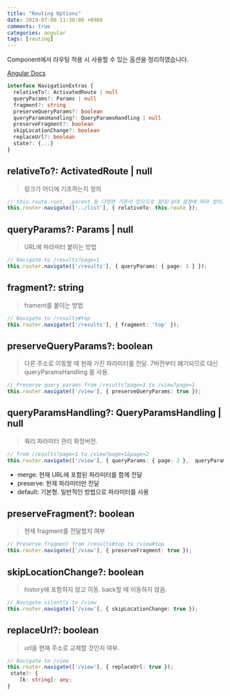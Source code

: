 ```yaml
---
title: "Routing Options"
date: 2019-07-08 11:30:00 +0900
comments: true
categories: angular
tags: [routing]
---
```




Component에서 라우팅 적용 시 사용할 수 있는 옵션을 정리하였습니다.




[Angular Docs](https://angular.io/api/router/NavigationExtras)

```ts
interface NavigationExtras {
  relativeTo?: ActivatedRoute | null
  queryParams?: Params | null
  fragment?: string
  preserveQueryParams?: boolean
  queryParamsHandling?: QueryParamsHandling | null
  preserveFragment?: boolean
  skipLocationChange?: boolean
  replaceUrl?: boolean
  state?: {...}
}
```

## relativeTo?: ActivatedRoute | null	
> 링크가 어디에 기초하는지 정의

```ts
// this.route.root, .parent 등 다양한 기준이 있으므로 절대/상대 설정에 따라 정의.
this.router.navigate(['../list'], { relativeTo: this.route }); 
```


## queryParams?: Params | null	
> URL에 파라미터 붙이는 방법

```ts
// Navigate to /results?page=1
this.router.navigate(['/results'], { queryParams: { page: 1 } });
```


## fragment?: string	
> frament를 붙이는 방법

```ts
// Navigate to /results#top
this.router.navigate(['/results'], { fragment: 'top' });
```   
        

## preserveQueryParams?: boolean	
> 다른 주소로 이동할 때 현재 가진 파라미터를 전달.
> 7버전부터 폐기되므로 대신 queryParamsHandling 를 사용.

```ts
// Preserve query params from /results?page=1 to /view?page=1
this.router.navigate(['/view'], { preserveQueryParams: true });
```
        
        
## queryParamsHandling?: QueryParamsHandling | null	
> 쿼리 파라미터 관리 확장버전.

```ts
// from /results?page=1 to /view?page=1&page=2
this.router.navigate(['/view'], { queryParams: { page: 2 },  queryParamsHandling: 'merge' });
 ```

- merge: 현재 URL에 포함된 파라미터를 함께 전달
- preserve: 현재 파라미터만 전달
- default: 기본형. 일반적인 방법으로 파라미터를 사용

 
## preserveFragment?: boolean	
> 현재 fragment를 전달할지 여부

```ts
// Preserve fragment from /results#top to /view#top
this.router.navigate(['/view'], { preserveFragment: true });
```


## skipLocationChange?: boolean	
 > history에 포함하지 않고 이동. back할 때 이동하지 않음.

```ts
// Navigate silently to /view
this.router.navigate(['/view'], { skipLocationChange: true });
```   
        
        
## replaceUrl?: boolean	
> url을 현재 주소로 교체할 것인지 여부. 

```ts
// Navigate to /view
this.router.navigate(['/view'], { replaceUrl: true });
 state?: {
    [k: string]: any;
}	
```


